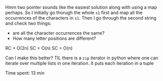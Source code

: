 Hmm two pointer sounds like the easiest solution along with using a map perhaps. So I initially go thorugh the whole `s1` first and map all the occurrences of the characters in `s1`. Then I go through the second string and check two things:
- are all the character occurrences the same? 
- How many letter positions are different?

RC = O(2n) SC = O(n)
SC = O(n)

Can I make this better? TIL there is a `zip` iterator in python where one can iterate over multiple lists in one iteration. It puts each iteration in a tuple

Time spent: 13 min